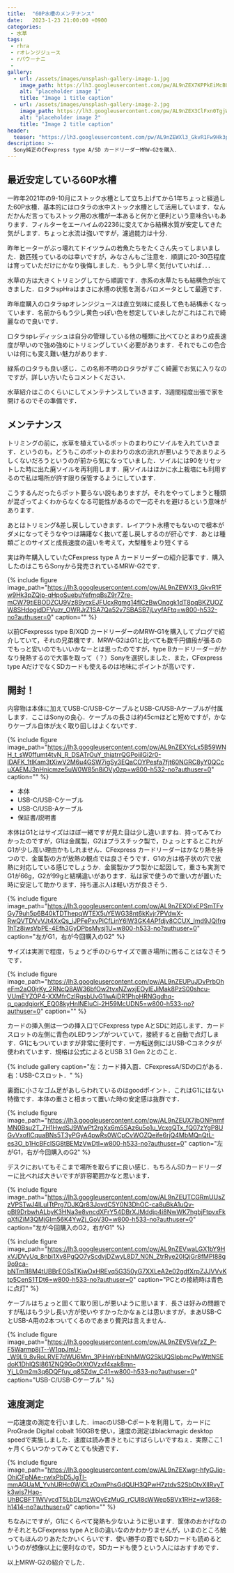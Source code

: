 ```yaml
---
title:  "60P水槽のメンテナンス"
date:   2023-1-23 21:00:00 +0900
categories: 
 - 水草
tags:
 - rhra
 - rオレンジジュース
 - rパウーナニ
 - 
gallery:
  - url: /assets/images/unsplash-gallery-image-1.jpg
    image_path: https://lh3.googleusercontent.com/pw/AL9nZEX7KPPkEiMcBUSvhEEupABrWoR_JIFnY7lvhig_GVel7MZD1eCaHszcAbsYbcX8P1WTjZEAWWnW7wC8pUkpw8zXfpyXwWrhy4I_FwQOaT6RucRYqfVt4mlzEQwgSPBcH8LZAUnmVBY22z_vfiQo_Ttb=w800-h533-no?authuser=0
    alt: "placeholder image 1"
    title: "Image 1 title caption"
  - url: /assets/images/unsplash-gallery-image-2.jpg
    image_path: https://lh3.googleusercontent.com/pw/AL9nZEX3ClFxn0TgjWzOhST_1KBWN6N4_zzjFdV1t48RJR07sRfptxzEivq0kFOeWK4MkNlBTxsQdds3BbHd5JSIsd6r8oXOX82J6dlFCz88xMgK2Pi8ukVieoAWyNNVCRpZH8d1qM6KWnFyN9QYtcO5uu0w=w800-h533-no?authuser=0
    alt: "placeholder image 2"
    title: "Image 2 title caption"
header:
  teaser: "https://lh3.googleusercontent.com/pw/AL9nZEWXl3_GkvR1Fw9Hk3pZQjp-qHpoSuebuYefmqBsZ9r7Zre-mCW79tiEBODZCU9Vz89ycxEJFUcxRgmg14fICzBwOnqgk1dT8pqBKZUOZW8SHdogidDFVuzr_OWRJrZ1SA7Qa52v7SBASB7jLvyfAFtq=w800-h532-no?authuser=0"
description: >-
  Sony純正のCFexpress type A/SD カードリーダーMRW-G2を購入．
---
```


## 最近安定している60P水槽

一昨年2021年の9-10月にストック水槽として立ち上げてから1年ちょっと経過した60P水槽．基本的にはロタラの水中ストック水槽として活用しています．なんだかんだ言ってもストック用の水槽が一本あると何かと便利という意味合いもあります．フィルターをエーハイムの2236に変えてから結構水質が安定してきた気がします．ちょっと水流は強いですが，濾過能力は十分．



昨年ヒーターがぶっ壊れてドイツラムの若魚たちをたくさん失ってしまいました．数匹残っているのは幸いですが，みなさんもご注意を．順調に20-30匹程度は育っていただけにかなり後悔しました．もう少し早く気付いていれば．．．


水草の方は大きくトリミングしてから順調です．赤系の水草たちも結構色が出てきました．ロタラspHraはまさに水槽の状態を測るバロメータとして最適です．



昨年度購入のロタラspオレンジジュースは直立気味に成長して色も結構赤くなっています．名前からもう少し黄色っぽい色を想定していましたがこれはこれで綺麗なので良いです．



ロタラspレディッシュは自分の管理している他の種類に比べてひとまわり成長速度が早いので強め強めにトリミングしていく必要があります．それでもこの色合いは何にも変え難い魅力があります．


緑系のロタラも良い感じ．この名称不明のロタラがすごく綺麗でお気に入りなのですが，詳しい方いたらコメントください．





水草紹介はこのくらいにしてメンテナンスしていきます．3週間程度出張で家を開けるのでその準備です．


## メンテナンス

トリミングの前に，水草を植えているポットのまわりにソイルを入れていきます．というのも，どうもこのポットのまわりの水の流れが悪いようであまりよろしくないだろうというのが前から気になっていました．ソイルには90をリセットした時に出た廃ソイルを再利用します．廃ソイルはほかに水上栽培にも利用するので私は場所が許す限り保管するようにしています．




こうするんだったらポット要らない説もありますが，それをやってしまうと種類が混ざってよくわからなくなる可能性があるので一応それを避けるという意味があります．



あとはトリミング&差し戻ししていきます．レイアウト水槽でもないので根本がダメになってそうなやつは躊躇なく抜いて差し戻しするのが肝心です．あとは種類ごとのサイズと成長速度の違いを考えて，大型種をより短くする










実は昨年購入していたCFexpress type A カードリーダーの紹介記事です．購入したのはこちらSonyから発売されているMRW-G2です．

{% include figure image_path="https://lh3.googleusercontent.com/pw/AL9nZEWXl3_GkvR1Fw9Hk3pZQjp-qHpoSuebuYefmqBsZ9r7Zre-mCW79tiEBODZCU9Vz89ycxEJFUcxRgmg14fICzBwOnqgk1dT8pqBKZUOZW8SHdogidDFVuzr_OWRJrZ1SA7Qa52v7SBASB7jLvyfAFtq=w800-h532-no?authuser=0" caption="" %}


以前CFexpresss type B/XQD カードリーダーのMRW-G1を購入してブログで紹介していて，それの兄弟機です．MRW-G2はG1と比べても数千円値段が張るのでもっと安いのでもいいかなーとは思ったのですが，type Bカードリーダーがかなり発熱するので大事を取って（？）Sonyを選択しました．また，CFexpress type AだけでなくSDカードも使えるのは地味にポイントが高いです．


## 開封！

内容物は本体に加えてUSB-C/USB-CケーブルとUSB-C/USB-Aケーブルが付属します．ここはSonyの良心．ケーブルの長さは約45cmほどと短めですが，かなりケーブル自体が太く取り回しはよくないです．

{% include figure image_path="https://lh3.googleusercontent.com/pw/AL9nZEXYcLx5B59WNH_t_sW0ffumt4tvN_R_DSATrOuY_thiatrrQGPoijlGi2r0-lDAFK_1tlKam3tXiwV2M6u4GSW7igSy3EQaCOYPesfa7fjt60NGRC8yY0QCcuXAEMJ3nHnicmze5uW0W85n8iOVy0zp=w800-h532-no?authuser=0" caption="" %}

- 本体
- USB-C/USB-Cケーブル
- USB-C/USB-Aケーブル
- 保証書/説明書

本体はG1とはサイズはほぼ一緒ですが見た目は少し違いますね．持ってみてわかったのですが，G1は金属製，G2はプラスチック製で，ひょっとするとこれがG1が少し高い理由かもしれません．CFexpress カードリーダーはかなり熱を持つので．金属製の方が放熱の観点では良さそうです．G1の方は格子状の穴で放熱に対応している感じでしょうか．金属製かプラ製かに起因して，重さも実測でG1が66g，G2が99gと結構違いがあります．私は家で使うので重い方が置いた時に安定して助かります．持ち運ぶ人は軽い方が良さそう．

{% include figure image_path="https://lh3.googleusercontent.com/pw/AL9nZEXOIxEPSmTFvGy79uh5p6B40kTDThepqWTEX5uYEWG38nt6kKvjr7PVdwX-RwQVTDVvVJt4XxQs_iJPFePxvPiCfLinY6lW3GK4APfdjy8CCUX_lmd9JQifrg1hTz8iwsVbPE-4Efh3GyDPbsMysj1U=w800-h533-no?authuser=0" caption="左がG1，右が今回購入のG2" %}

サイズは実測で程度，ちょうど手のひらサイズで置き場所に困ることはなさそうです．

{% include figure image_path="https://lh3.googleusercontent.com/pw/AL9nZEUPuJDvPrbOheFm2aO0jrKy_2RNcQ8AW36bfOw2tvxNZwxjEOyIEJiMak8PzS00shcu-VUmEYZOP4-XXMfrCzIRgsbUvG1lwAjDR1PhpHRNGgdhq-q_paqdgjorK_EQ08kyHnlNEluCi-2H59McUDN5=w800-h533-no?authuser=0" caption="" %}

カードの挿入側は一つの挿入口でCFexpress type AとSDに対応します．カードスロットの左側に青色のLEDランプがついていて，接続すると自動で点灯します．G1にもついていますが非常に便利です．一方転送側にはUSB-Cコネクタが使われています．規格は公式によるとUSB 3.1 Gen 2とのこと．

{% include gallery caption="左：カード挿入面．CFexpressA/SDの口がある．右：USB-Cスロット．" %}

裏面に小さなゴム足があしらわれているのはgoodポイント．これはG1にはない特徴です．本体の重さと相まって置いた時の安定感は抜群です．

{% include figure image_path="https://lh3.googleusercontent.com/pw/AL9nZEUX7jbONPnmfMN0Bsu2T_7H1HwdSJ9WwPt2rgXx6m5SAz6u5o1u_VcxgQTx_fQ07zYgP8UGvVxoflCquaBNs5T3yPGyA4pwRs0WCpCvWOZQeife6rjQ4MbMQnQtL-es3O_b1HcBFcISG8tBEMzVwDtI=w800-h533-no?authuser=0" caption="左がG1，右が今回購入のG2" %}

デスクにおいてもそこまで場所を取らずに良い感じ．もちろんSDカードリーダーに比べれば大きいですが許容範囲かなと思います．

{% include figure image_path="https://lh3.googleusercontent.com/pw/AL9nZEUTCGRmUUsZzVPSTwJ4ILuITtPrg7DJKQr83JovdC5Y0N3DhOC-ca8uBkA1uQv-pBl9DrbwhALbyK3HNa3e8vncdXFrY54DBrXJMddjp4i8NwWK7hgbjFtpvxFkqXfiZiM3QMjGIm56K4YwZj_GoV30=w800-h533-no?authuser=0" caption="左が今回購入のG2，右がG1" %}

{% include figure image_path="https://lh3.googleusercontent.com/pw/AL9nZEVwaLGX1bY9HxVJDVyUq_8nbi1Xv8PgQO7yScdvjDZwyL8D7_N0N_ZtrRye20IQjGr8fMPI88g9o9ca-bNTm1l8M4tUBBrEOSsTKiwDxHREvq5G350yG7XXLeA2e02gdfXrpZJJVVvKtp5CenS1TDt6=w800-h533-no?authuser=0" caption="PCとの接続時は青色に点灯" %}

ケーブルはちょっと固くて取り回しが悪いように思います．長さは好みの問題ですが私はもう少し長い方が使いやすかったかなぁとは思いますが，まあUSB-CとUSB-A用の2本ついてくるのであまり贅沢は言えません．

{% include figure image_path="https://lh3.googleusercontent.com/pw/AL9nZEV5VefzZ_P-F5Warmp8jT--W1qpJmU-_W9L9_8vRoLRVE7dWU6Mm_3PiHnYrbEtNhMWG2SkUQSIpbmcPwWttNSEdoK1DhlQSI861ZNQ9GoOtXtOVzxf4xak8mn-Yj_L0m2m3q6DQFfuy_q85Zdw_C41=w800-h533-no?authuser=0" caption="USB-C/USB-Cケーブル" %}


## 速度測定

一応速度の測定を行いました．imacのUSB-Cポートを利用して，カードにProGrade Digital cobalt 160GBを使い，速度の測定はblackmagic desktop speedで実施しました．速度は読み書きともにすばらしいですねぇ．実際ここ1ヶ月くらいつかってみてとても快適です．

{% include figure image_path="https://lh3.googleusercontent.com/pw/AL9nZEXwgr-hfyGJiq-OhiCFpNAe-rwlxPbD5JgTl-mmAGUaM_YvhURHc0WjCLzOxmPhsGdQUH3QPwH7ztdvS2SbOtvXllRvyTk3wis7Hao-UhBCBFT1WVycdT5LbDLmzWOyEzMuG_rCUI8cWWep5BVx1RHz=w1368-h1414-no?authuser=0" caption="" %}

ちなみにですが，G1にくらべて発熱も少ないように思います．筐体のおかげなのかそれともCFexpress type AとBの違いなのかわかりませんが，いまのところ触ってもほんのりあたたかいくらいです．使い勝手の面でもSDカードも読めるというのが想像以上に便利なので，SDカードも使うという人にはおすすめです．

以上MRW-G2の紹介でした．
